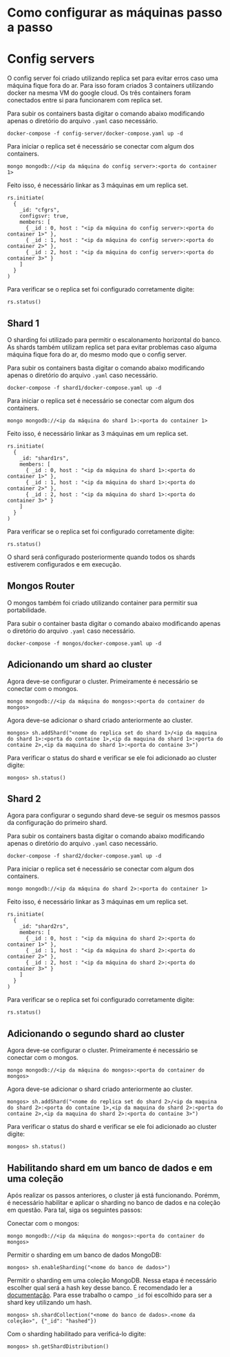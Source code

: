 # Como configurar as máquinas passo a passo

# Config servers

O config server foi criado utilizando replica set para evitar erros caso uma máquina fique fora do ar. Para isso foram criados 3 containers utilizando docker na mesma VM do google cloud. Os três containers foram conectados entre si para funcionarem com replica set.

Para subir os containers basta digitar o comando abaixo modificando apenas o diretório do arquivo `.yaml` caso necessário.
```
docker-compose -f config-server/docker-compose.yaml up -d
```

Para iniciar o replica set é necessário se conectar com algum dos containers.
```
mongo mongodb://<ip da máquina do config server>:<porta do container 1>
```

Feito isso, é necessário linkar as 3 máquinas em um replica set.
```
rs.initiate(
  {
    _id: "cfgrs",
    configsvr: true,
    members: [
      { _id : 0, host : "<ip da máquina do config server>:<porta do container 1>" },
      { _id : 1, host : "<ip da máquina do config server>:<porta do container 2>" },
      { _id : 2, host : "<ip da máquina do config server>:<porta do container 3>" }
    ]
  }
)
```

Para verificar se o replica set foi configurado corretamente digite:
```
rs.status()
```

## Shard 1
O sharding foi utilizado para permitir o escalonamento horizontal do banco. As shards também utilizam replica set para evitar problemas caso alguma máquina fique fora do ar, do mesmo modo que o config server.

Para subir os containers basta digitar o comando abaixo modificando apenas o diretório do arquivo `.yaml` caso necessário.
```
docker-compose -f shard1/docker-compose.yaml up -d
```

Para iniciar o replica set é necessário se conectar com algum dos containers.
```
mongo mongodb://<ip da máquina do shard 1>:<porta do container 1>
```

Feito isso, é necessário linkar as 3 máquinas em um replica set.
```
rs.initiate(
  {
    _id: "shard1rs",
    members: [
      { _id : 0, host : "<ip da máquina do shard 1>:<porta do container 1>" },
      { _id : 1, host : "<ip da máquina do shard 1>:<porta do container 2>" },
      { _id : 2, host : "<ip da máquina do shard 1>:<porta do container 3>" }
    ]
  }
)
```

Para verificar se o replica set foi configurado corretamente digite:
```
rs.status()
```

O shard será configurado posteriormente quando todos os shards estiverem configurados e em execução.

## Mongos Router
O mongos também foi criado utilizando container para permitir sua portabilidade.

Para subir o container basta digitar o comando abaixo modificando apenas o diretório do arquivo `.yaml` caso necessário.
```
docker-compose -f mongos/docker-compose.yaml up -d
```

## Adicionando um shard ao cluster
Agora deve-se configurar o cluster. Primeiramente é necessário se conectar com o mongos.
```
mongo mongodb://<ip da máquina do mongos>:<porta do container do mongos>
```

Agora deve-se adicionar o shard criado anteriormente ao cluster.
```
mongos> sh.addShard("<nome do replica set do shard 1>/<ip da maquina do shard 1>:<porta do containe 1>,<ip da maquina do shard 1>:<porta do containe 2>,<ip da maquina do shard 1>:<porta do containe 3>")
```

Para verificar o status do shard e verificar se ele foi adicionado ao cluster digite:
```
mongos> sh.status()
```

## Shard 2
Agora para configurar o segundo shard deve-se seguir os mesmos passos da configuração do primeiro shard.

Para subir os containers basta digitar o comando abaixo modificando apenas o diretório do arquivo `.yaml` caso necessário.
```
docker-compose -f shard2/docker-compose.yaml up -d
```

Para iniciar o replica set é necessário se conectar com algum dos containers.
```
mongo mongodb://<ip da máquina do shard 2>:<porta do container 1>
```

Feito isso, é necessário linkar as 3 máquinas em um replica set.
```
rs.initiate(
  {
    _id: "shard2rs",
    members: [
      { _id : 0, host : "<ip da máquina do shard 2>:<porta do container 1>" },
      { _id : 1, host : "<ip da máquina do shard 2>:<porta do container 2>" },
      { _id : 2, host : "<ip da máquina do shard 2>:<porta do container 3>" }
    ]
  }
)
```

Para verificar se o replica set foi configurado corretamente digite:
```
rs.status()
```

## Adicionando o segundo shard ao cluster
Agora deve-se configurar o cluster. Primeiramente é necessário se conectar com o mongos.
```
mongo mongodb://<ip da máquina do mongos>:<porta do container do mongos>
```

Agora deve-se adicionar o shard criado anteriormente ao cluster.
```
mongos> sh.addShard("<nome do replica set do shard 2>/<ip da maquina do shard 2>:<porta do containe 1>,<ip da maquina do shard 2>:<porta do containe 2>,<ip da maquina do shard 2>:<porta do containe 3>")
```

Para verificar o status do shard e verificar se ele foi adicionado ao cluster digite:
```
mongos> sh.status()
```

## Habilitando shard em um banco de dados e em uma coleção
Após realizar os passos anteriores, o cluster já está funcionando. Porémm, é necessário habilitar e aplicar o sharding no banco de dados e na coleção em questão. Para tal, siga os seguintes passos:

Conectar com o mongos:
```
mongo mongodb://<ip da máquina do mongos>:<porta do container do mongos>
```

Permitir o sharding em um banco de dados MongoDB:
```
mongos> sh.enableSharding("<nome do banco de dados>") 
```

Permitir o sharding em uma coleção MongoDB. Nessa etapa é necessário escolher qual será a hash key desse banco. É recomendado ler a [documentação](https://docs.mongodb.com/manual/core/sharding-shard-key/). Para esse trabalho o campo `_id` foi escolhido para ser a shard key utilizando um hash.
```
mongos> sh.shardCollection("<nome do banco de dados>.<nome da coleção>", {"_id": "hashed"}) 
```

Com o sharding habilitado para verificá-lo digite:
```
mongos> sh.getShardDistribution()
```
